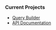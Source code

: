 ### Current Projects
* [Query Builder](/bby-query-builder/)
* [API Documentation](/api-documentation)